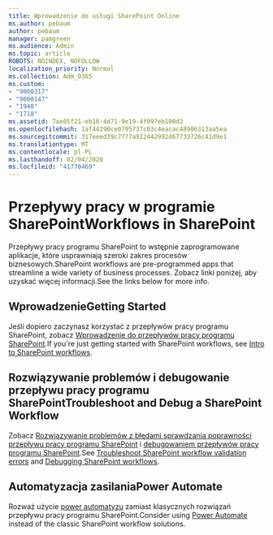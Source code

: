 ```yaml
---
title: Wprowadzenie do usługi SharePoint Online
ms.author: pebaum
author: pebaum
manager: pamgreen
ms.audience: Admin
ms.topic: article
ROBOTS: NOINDEX, NOFOLLOW
localization_priority: Normal
ms.collection: Adm_O365
ms.custom:
- "9000317"
- "9000147"
- "1940"
- "1718"
ms.assetid: 7ae05f21-eb16-4d71-9e19-4f097eb100d2
ms.openlocfilehash: 1af44290ce0795737c03c4eacac48906313aa5ea
ms.sourcegitcommit: 317eeed39c7777a922442992d67733726c41d9e1
ms.translationtype: MT
ms.contentlocale: pl-PL
ms.lasthandoff: 02/04/2020
ms.locfileid: "41770469"
---
```

# <a name="workflows-in-sharepoint"></a><span data-ttu-id="51a67-102">Przepływy pracy w programie SharePoint</span><span class="sxs-lookup"><span data-stu-id="51a67-102">Workflows in SharePoint</span></span>

<span data-ttu-id="51a67-103">Przepływy pracy programu SharePoint to wstępnie zaprogramowane aplikacje, które usprawniają szeroki zakres procesów biznesowych.</span><span class="sxs-lookup"><span data-stu-id="51a67-103">SharePoint workflows are pre-programmed apps that streamline a wide variety of business processes.</span></span> <span data-ttu-id="51a67-104">Zobacz linki poniżej, aby uzyskać więcej informacji.</span><span class="sxs-lookup"><span data-stu-id="51a67-104">See the links below for more info.</span></span>

## <a name="getting-started"></a><span data-ttu-id="51a67-105">Wprowadzenie</span><span class="sxs-lookup"><span data-stu-id="51a67-105">Getting Started</span></span>

<span data-ttu-id="51a67-106">Jeśli dopiero zaczynasz korzystać z przepływów pracy programu SharePoint, zobacz [Wprowadzenie do przepływów pracy programu SharePoint](https://support.office.com/article/introduction-to-sharepoint-workflow-07982276-54e8-4e17-8699-5056eff4d9e3).</span><span class="sxs-lookup"><span data-stu-id="51a67-106">If you're just getting started with SharePoint workflows, see [Intro to SharePoint workflows](https://support.office.com/article/introduction-to-sharepoint-workflow-07982276-54e8-4e17-8699-5056eff4d9e3).</span></span>

## <a name="troubleshoot-and-debug-a-sharepoint-workflow"></a><span data-ttu-id="51a67-107">Rozwiązywanie problemów i debugowanie przepływu pracy programu SharePoint</span><span class="sxs-lookup"><span data-stu-id="51a67-107">Troubleshoot and Debug a SharePoint Workflow</span></span>

<span data-ttu-id="51a67-108">Zobacz [Rozwiązywanie problemów z błędami sprawdzania poprawności przepływu pracy programu SharePoint](https://docs.microsoft.com/sharepoint/dev/general-development/troubleshooting-sharepoint-server-workflow-validation-errors-in-visio) i [debugowaniem przepływów pracy programu SharePoint](https://docs.microsoft.com/sharepoint/dev/general-development/debugging-sharepoint-server-workflows).</span><span class="sxs-lookup"><span data-stu-id="51a67-108">See [Troubleshoot SharePoint workflow validation errors](https://docs.microsoft.com/sharepoint/dev/general-development/troubleshooting-sharepoint-server-workflow-validation-errors-in-visio) and [Debugging SharePoint workflows](https://docs.microsoft.com/sharepoint/dev/general-development/debugging-sharepoint-server-workflows).</span></span>

## <a name="power-automate"></a><span data-ttu-id="51a67-109">Automatyzacja zasilania</span><span class="sxs-lookup"><span data-stu-id="51a67-109">Power Automate</span></span>

<span data-ttu-id="51a67-110">Rozważ użycie [power automatyzu](https://docs.microsoft.com/power-automate/modern-approvals) zamiast klasycznych rozwiązań przepływu pracy programu SharePoint.</span><span class="sxs-lookup"><span data-stu-id="51a67-110">Consider using [Power Automate](https://docs.microsoft.com/power-automate/modern-approvals) instead of the classic SharePoint workflow solutions.</span></span>
